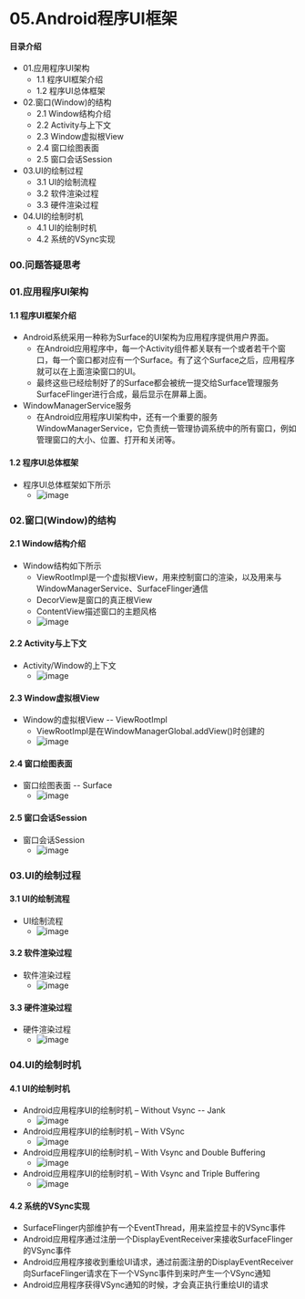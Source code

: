 # 05.Android程序UI框架
#### 目录介绍
- 01.应用程序UI架构
    - 1.1 程序UI框架介绍
    - 1.2 程序UI总体框架
- 02.窗口(Window)的结构
    - 2.1 Window结构介绍
    - 2.2 Activity与上下文
    - 2.3 Window虚拟根View
    - 2.4 窗口绘图表面
    - 2.5 窗口会话Session
- 03.UI的绘制过程
    - 3.1 UI的绘制流程
    - 3.2 软件渲染过程
    - 3.3 硬件渲染过程
- 04.UI的绘制时机
    - 4.1 UI的绘制时机
    - 4.2 系统的VSync实现


### 00.问题答疑思考



### 01.应用程序UI架构
#### 1.1 程序UI框架介绍
- Android系统采用一种称为Surface的UI架构为应用程序提供用户界面。
    - 在Android应用程序中，每一个Activity组件都关联有一个或者若干个窗口，每一个窗口都对应有一个Surface。有了这个Surface之后，应用程序就可以在上面渲染窗口的UI。
    - 最终这些已经绘制好了的Surface都会被统一提交给Surface管理服务SurfaceFlinger进行合成，最后显示在屏幕上面。
- WindowManagerService服务
    - 在Android应用程序UI架构中，还有一个重要的服务WindowManagerService，它负责统一管理协调系统中的所有窗口，例如管理窗口的大小、位置、打开和关闭等。



#### 1.2 程序UI总体框架
- 程序UI总体框架如下所示
    - ![image](https://img-blog.csdnimg.cn/1da14531f14f4fb1aba3d1c85208af32.png)



### 02.窗口(Window)的结构
#### 2.1 Window结构介绍
- Window结构如下所示
    - ViewRootImpl是一个虚拟根View，用来控制窗口的渲染，以及用来与WindowManagerService、SurfaceFlinger通信
    - DecorView是窗口的真正根View
    - ContentView描述窗口的主题风格
    - ![image](https://img-blog.csdnimg.cn/dd6a3cd3ce2f4d19970e681eecfaa840.png)



#### 2.2 Activity与上下文
- Activity/Window的上下文
    - ![image](https://img-blog.csdnimg.cn/7d98ae0fc37e4a8ba5bfcee1581a1c3e.png)



#### 2.3 Window虚拟根View
- Window的虚拟根View -- ViewRootImpl
    - ViewRootImpl是在WindowManagerGlobal.addView()时创建的
    - ![image](https://img-blog.csdnimg.cn/e585fb74cd2e44a9bbd5e1d2461b0a35.png)



#### 2.4 窗口绘图表面
- 窗口绘图表面 -- Surface
    - ![image](https://img-blog.csdnimg.cn/bd266eaec4e7433fb9a34203752cc70b.png)
    

#### 2.5 窗口会话Session
- 窗口会话Session
    - ![image](https://img-blog.csdnimg.cn/61d46e65588947329f94b2a44d0efe82.png)


### 03.UI的绘制过程
#### 3.1 UI的绘制流程
- UI绘制流程
    - ![image](https://img-blog.csdnimg.cn/c4cc7430f34f415aa9814a12ccc503dc.png)


#### 3.2 软件渲染过程
- 软件渲染过程
    - ![image](https://img-blog.csdnimg.cn/de730dbdf762488c9d533b4d900c445a.png)



#### 3.3 硬件渲染过程
- 硬件渲染过程
    - ![image](https://img-blog.csdnimg.cn/4a028fb560474b85ba3756b9c26f7149.png)



### 04.UI的绘制时机
#### 4.1 UI的绘制时机
- Android应用程序UI的绘制时机 – Without Vsync -- Jank
    - ![image](https://img-blog.csdnimg.cn/2b36c8cc39af47db86046583bef92db7.png)
- Android应用程序UI的绘制时机 – With VSync
    - ![image](https://img-blog.csdnimg.cn/aa460ac4e99748d0809974beb6fe829b.png)
- Android应用程序UI的绘制时机 – With Vsync and Double Buffering
    - ![image](https://img-blog.csdnimg.cn/b5267cc312144817b6dbee7a19ef140b.png)
- Android应用程序UI的绘制时机 – With Vsync and Triple Buffering
    - ![image](https://img-blog.csdnimg.cn/f2c09418386d429788075973ec0c5e4d.png)



#### 4.2 系统的VSync实现
- SurfaceFlinger内部维护有一个EventThread，用来监控显卡的VSync事件
- Android应用程序通过注册一个DisplayEventReceiver来接收SurfaceFlinger的VSync事件
- Android应用程序接收到重绘UI请求，通过前面注册的DisplayEventReceiver向SurfaceFlinger请求在下一个VSync事件到来时产生一个VSync通知
- Android应用程序获得VSync通知的时候，才会真正执行重绘UI的请求














